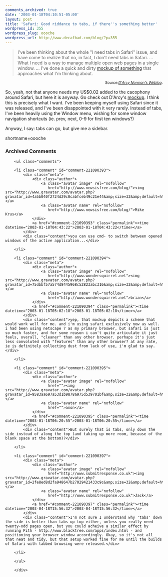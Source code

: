 ```yaml
---
comments_archived: true
date: '2003-01-18T04:10:51-05:00'
layout: post
title: 'Safari: Good riddance to tabs, if there''s something better'
wordpress_id: 355
wordpress_slug: oooche
wordpress_url: http://www.decafbad.com/blog/?p=355
---
```

<blockquote cite="http://homepage.mac.com/dnorman/blog/2003/01/16#TabsInSafari">I've been thinking about the whole "I need tabs in Safari" issue, and have come to realize that no, in fact, I don't need tabs in Safari. ... What I need is a way to manage multiple open web pages in a single window. ... I've done a quick and dirty <a href="http://homepage.mac.com/dnorman/SafariTabs.png">mockup of something</a> that approaches what I'm thinking about. </blockquote><div class="credit" align="right"><small>Source:<cite><a href="http://homepage.mac.com/dnorman/blog/2003/01/16#TabsInSafari">D'Arcy Norman's Weblog</a></cite>.</small></div>
<p>So, yeah, not that anyone needs my US$0.02 added to the cacophony around Safari, but here it is anyway.  Go check out D'Arcy's <a href="http://homepage.mac.com/dnorman/SafariTabs.png">mockup</a>.  I think this is precisely what I want.  I've been keeping myself using Safari since it was released, and I've been disappointed with it very rarely.  Instead of tabs, I've been heavily using the Window menu, wishing for some window navigation shortcuts (ie. prev, next, 0-9 for first ten windows?)</p>
<p>Anyway, I say: tabs can go, but give me a sidebar.</p>
<!--more-->
shortname=oooche

<div id="comments" class="comments archived-comments">
            <h3>Archived Comments</h3>
            
        <ul class="comments">
            
        <li class="comment" id="comment-221090393">
            <div class="meta">
                <div class="author">
                    <a class="avatar image" rel="nofollow" 
                       href="http://www.newsisfree.com/blog/"><img src="http://www.gravatar.com/avatar.php?gravatar_id=4a5b040f2724d29c0cabfceb49c21e44&amp;size=32&amp;default=http://mediacdn.disqus.com/1320279820/images/noavatar32.png"/></a>
                    <a class="avatar name" rel="nofollow" 
                       href="http://www.newsisfree.com/blog/">Mike Krus</a>
                </div>
                <a href="#comment-221090393" class="permalink"><time datetime="2003-01-18T04:43:22">2003-01-18T04:43:22</time></a>
            </div>
            <div class="content">you can use cmd- to switch between opened windows of the active application...</div>
            
        </li>
    
        <li class="comment" id="comment-221090394">
            <div class="meta">
                <div class="author">
                    <a class="avatar image" rel="nofollow" 
                       href="http://www.wondersquirrel.net"><img src="http://www.gravatar.com/avatar.php?gravatar_id=75dbbf57a574d8445968c52823abc316&amp;size=32&amp;default=http://mediacdn.disqus.com/1320279820/images/noavatar32.png"/></a>
                    <a class="avatar name" rel="nofollow" 
                       href="http://www.wondersquirrel.net">brian</a>
                </div>
                <a href="#comment-221090394" class="permalink"><time datetime="2003-01-18T05:02:18">2003-01-18T05:02:18</time></a>
            </div>
            <div class="content">yep, that mockup depicts a scheme that would work well for me. and i'm using safari exclusively now as well. i had been using netscape 7 as my primary broswer, but safari is just so much faster, and for some reason i can't quite articulate it just feels, overall, "cleaner" than any other browser. perhaps it's just less convoluted with "features" than any other browser? at any rate, ie is definitely collecting dust from lack of use, i'm glad to say.</div>
            
        </li>
    
        <li class="comment" id="comment-221090395">
            <div class="meta">
                <div class="author">
                    <a class="avatar image" rel="nofollow" 
                       href=""><img src="http://www.gravatar.com/avatar.php?gravatar_id=9583aa697a53d1b9878a975d539701bf&amp;size=32&amp;default=http://mediacdn.disqus.com/1320279820/images/noavatar32.png"/></a>
                    <a class="avatar name" rel="nofollow" 
                       href="">anon</a>
                </div>
                <a href="#comment-221090395" class="permalink"><time datetime="2003-01-18T06:20:55">2003-01-18T06:20:55</time></a>
            </div>
            <div class="content">But surely that is tabs, only down the side instead of along the top (and taking up more room, because of the blank space at the bottom)?</div>
            
        </li>
    
        <li class="comment" id="comment-221090397">
            <div class="meta">
                <div class="author">
                    <a class="avatar image" rel="nofollow" 
                       href="http://www.submitresponse.co.uk"><img src="http://www.gravatar.com/avatar.php?gravatar_id=2fe8ed8d2fa948647b27029421433c9c&amp;size=32&amp;default=http://mediacdn.disqus.com/1320279820/images/noavatar32.png"/></a>
                    <a class="avatar name" rel="nofollow" 
                       href="http://www.submitresponse.co.uk">Jack</a>
                </div>
                <a href="#comment-221090397" class="permalink"><time datetime="2003-04-18T15:56:32">2003-04-18T15:56:32</time></a>
            </div>
            <div class="content">I'm not sure I understand why 'tabs' down the side is better than tabs up top either, unless you really need twenty-odd pages open, but you could acheive a similar effect by running Pith - http://www.blacktree.com/apps/index.html - and positioning your browser window accordingly. Okay, so it's not all that neat and tidy, but that setup worked fine for me until the builds of Safari with tabbed browsing were released.</div>
            
        </li>
    
        </ul>
    
        </div>
    